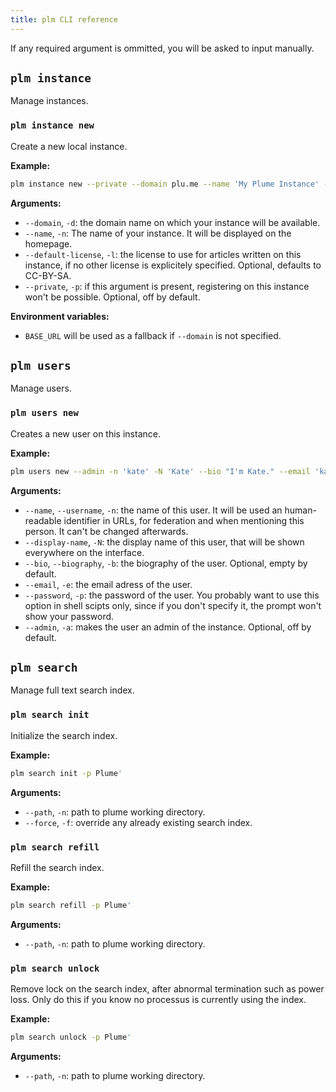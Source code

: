 ```yaml
---
title: plm CLI reference
---
```


If any required argument is ommitted, you will be asked to input manually.

## `plm instance`

Manage instances.

### `plm instance new`

Create a new local instance.

**Example:**

```bash
plm instance new --private --domain plu.me --name 'My Plume Instance' -l 'CC-BY'
```

**Arguments:**

- `--domain`, `-d`: the domain name on which your instance will be available.
- `--name`, `-n`: The name of your instance. It will be displayed on the homepage.
- `--default-license`, `-l`: the license to use for articles written on this instance, if no other license is explicitely specified. Optional, defaults to CC-BY-SA.
- `--private`, `-p`: if this argument is present, registering on this instance won't be possible. Optional, off by default.

**Environment variables:**

- `BASE_URL` will be used as a fallback if `--domain` is not specified.

## `plm users`

Manage users.

### `plm users new`

Creates a new user on this instance.

**Example:**

```bash
plm users new --admin -n 'kate' -N 'Kate' --bio "I'm Kate." --email 'kate@plu.me'
```

**Arguments:**

- `--name`, `--username`, `-n`: the name of this user. It will be used an human-readable identifier in URLs, for federation and when mentioning this person. It can't be changed afterwards.
- `--display-name`, `-N`: the display name of this user, that will be shown everywhere on the interface.
- `--bio`, `--biography`, `-b`: the biography of the user. Optional, empty by default.
- `--email`, `-e`: the email adress of the user.
- `--password`, `-p`: the password of the user. You probably want to use this option in shell scipts only, since if you don't specify it, the prompt won't show your password.
- `--admin`, `-a`: makes the user an admin of the instance. Optional, off by default.

## `plm search`

Manage full text search index.

### `plm search init`

Initialize the search index.

**Example:**

```bash
plm search init -p Plume'
```

**Arguments:**

- `--path`, `-n`: path to plume working directory.
- `--force`, `-f`: override any already existing search index.

### `plm search refill`

Refill the search index.

**Example:**

```bash
plm search refill -p Plume'
```

**Arguments:**

- `--path`, `-n`: path to plume working directory.

### `plm search unlock`

Remove lock on the search index, after abnormal termination such as power loss.
Only do this if you know no processus is currently using the index.

**Example:**

```bash
plm search unlock -p Plume'
```

**Arguments:**

- `--path`, `-n`: path to plume working directory.
